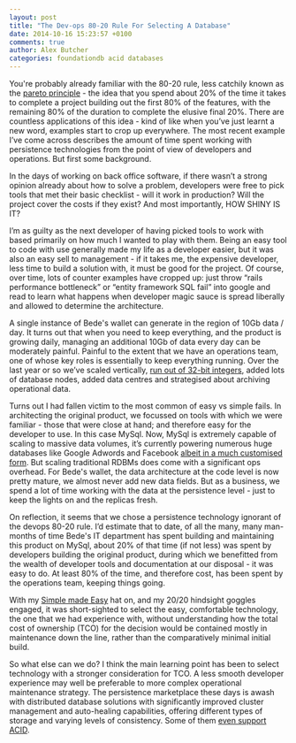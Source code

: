 ```yaml
---
layout: post
title: "The Dev-ops 80-20 Rule For Selecting A Database"
date: 2014-10-16 15:23:57 +0100
comments: true
author: Alex Butcher
categories: foundationdb acid databases
---
```

You're probably already familiar with the 80-20 rule, less catchily known as the [pareto principle](http://en.wikipedia.org/wiki/Pareto_principle) - the idea that you spend about 20% of the time it takes to complete a project building out the first 80% of the features, with the remaining 80% of the duration to complete the elusive final 20%.  There are countless applications of this idea - kind of like when you’ve just learnt a new word, examples start to crop up everywhere.  The most recent example I’ve come across describes the amount of time spent working with persistence technologies from the point of view of developers and operations.  But first some background.

In the days of working on back office software, if there wasn’t a strong opinion already about how to solve a problem, developers were free to pick tools that met their basic checklist - will it work in production? Will the project cover the costs if they exist? And most importantly, HOW SHINY IS IT?

I’m as guilty as the next developer of having picked tools to work with based primarily on how much I wanted to play with them.  Being an easy tool to code with use generally made my life as a developer easier, but it was also an easy sell to management - if it takes me, the expensive developer, less time to build a solution with, it must be good for the project.  Of course, over time, lots of counter examples have cropped up: just throw “rails performance bottleneck” or “entity framework SQL fail” into google and read to learn what happens when developer magic sauce is spread liberally and allowed to determine the architecture.  

A single instance of Bede's wallet can generate in the region of 10Gb data / day. It turns out that when you need to keep everything, and the product is growing daily, managing an additional 10Gb of data every day can be moderately painful.  Painful to the extent that we have an operations team, one of whose key roles is essentially to keep everything running.  Over the last year or so we’ve scaled vertically, [run out of 32-bit integers](http://en.wikipedia.org/wiki/2147483647), added lots of database nodes, added data centres and strategised about archiving operational data.

Turns out I had fallen victim to the most common of easy vs simple fails.  In architecting the original product, we focussed on tools with which we were familiar - those that were close at hand; and therefore easy for the developer to use.  In this case MySql.  Now, MySql is extremely capable of scaling to massive data volumes, it’s currently powering numerous huge databases like Google Adwords and Facebook [albeit in a much customised form](http://thenextweb.com/dd/2014/03/27/facebook-google-linkedin-twitter-launch-webscalesql-custom-version-mysql-massive-databases/).  But scaling traditional RDBMs does come with a significant ops overhead.  For Bede's wallet, the data architecture at the code level is now pretty mature, we almost never add new data fields.  But as a business, we spend a lot of time working with the data at the persistence level - just to keep the lights on and the replicas fresh.

On reflection, it seems that we chose a persistence technology ignorant of the devops 80-20 rule.  I’d estimate that to date, of all the many, many man-months of time Bede's IT department has spent building and maintaining this product on MySql, about 20% of that time (if not less) was spent by developers building the original product, during which we benefitted from the wealth of developer tools and documentation at our disposal - it was easy to do.  At least 80% of the time, and therefore cost, has been spent by the operations team, keeping things going. 

With my [Simple made Easy](http://www.infoq.com/presentations/Simple-Made-Easy-QCon-London-2012) hat on, and my 20/20 hindsight goggles engaged, it was short-sighted to select the easy, comfortable technology, the one that we had experience with, without understanding how the total cost of ownership (TCO) for the decision would be contained mostly in maintenance down the line, rather than the comparatively minimal initial build.

So what else can we do? I think the main learning point has been to select technology with a stronger consideration for TCO.  A less smooth developer experience may well be preferable to more complex operational maintenance strategy. The persistence marketplace these days is awash with distributed database solutions with significantly improved cluster management and auto-healing capabilities, offering different types of storage and varying levels of consistency.  Some of them [even support ACID](https://foundationdb.com/).